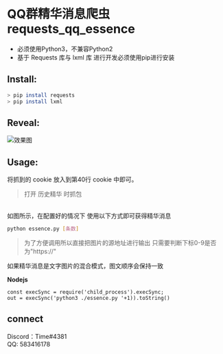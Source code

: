 # QQ群精华消息爬虫 requests_qq_essence

* 必须使用Python3，不兼容Python2
* 基于 Requests 库与 lxml 库 进行开发必须使用pip进行安装
## Install:

```bash
> pip install requests
> pip install lxml
```


## Reveal:
![效果图](https://github.com/User-Time/requests_qq_essence/blob/main/image/actual%20effect.png "效果图")

## Usage:
将抓到的 cookie 放入到第40行 cookie 中即可。
> 打开 历史精华 时抓包

<br>如图所示，在配置好的情况下 使用以下方式即可获得精华消息
```bash
python essence.py [条数]
``` 
> 为了方便调用所以直接把图片的源地址进行输出
> 只需要判断下标0-9是否为"https://"

如果精华消息是文字图片的混合模式，图文顺序会保持一致

**Nodejs**
```nodejs
const execSync = require('child_process').execSync;
out = execSync('python3 ./essence.py '+1)).toString()
```
## connect
Discord：Time#4381
<br>QQ: 583416178
